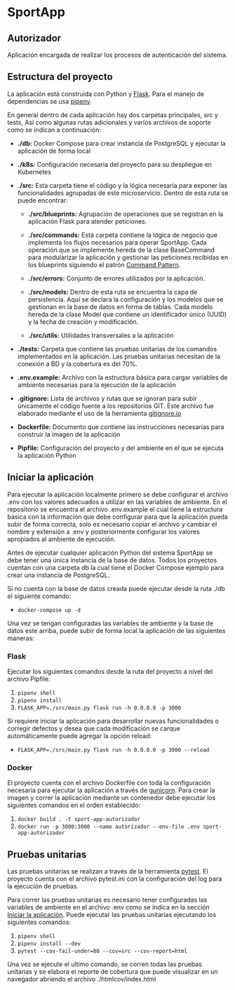 # SportApp

## Autorizador

Aplicación encargada de realizar los procesos de autenticación del sistema.

## Estructura del proyecto

La aplicación está construida con Python y [Flask](https://flask.palletsprojects.com/en/3.0.x/). Para el manejo de dependencias se usa [pipenv](https://pipenv-es.readthedocs.io/es/latest/).

En general dentro de cada aplicación hay dos carpetas principales, src y tests, Así como algunas rutas adicionales y varios archivos de soporte como se indican a continuación:

- **./db:** Docker Compose para crear instancia de PostgreSQL y ejecutar la aplicación de forma local

- **./k8s:** Configuración necesaria del proyecto para su despliegue en Kubernetes

- **./src:** Esta carpeta tiene el código y la lógica necesaria para exponer las funcionalidades agrupadas de este microservicio. Dentro de esta ruta se puede encontrar:

  - **./src/blueprints:** Agrupación de operaciones que se registran en la aplicación Flask para atender peticiones.

  - **./src/commands:** Esta carpeta contiene la lógica de negocio que implementa los flujos necesarios para operar SportApp. Cada operación que se implemente hereda de la clase BaseCommand para modularizar la aplicación y gestionar las peticiones recibidas en los blueprints siguiendo el patrón [Command Pattern](https://en.wikipedia.org/wiki/Command_pattern).

  - **./src/errors:** Conjunto de errores utilizados por la aplicación.

  - **./src/models:** Dentro de esta ruta se encuentra la capa de persistencia. Aquí se declara la configuración y los modelos que se gestionan en la base de datos en forma de tablas. Cada modelo hereda de la clase Model que contiene un identificador único (UUID) y la fecha de creación y modificación.

  - **./src/utils:** Utilidades transversales a la aplicación

- **./tests:** Carpeta que contiene las pruebas unitarias de los comandos implementados en la aplicación. Las pruebas unitarias necesitan de la conexión a BD y la cobertura es del 70%.

- **.env.example:** Archivo con la estructura básica para cargar variables de ambiente necesarias para la ejecución de la aplicación

- **.gitignore:** Lista de archivos y rutas que se ignoran para subir únicamente el código fuente a los repositorios GIT. Este archivo fue elaborado mediante el uso de la herramienta [gitignore.io](https://www.toptal.com/developers/gitignore)

- **Dockerfile:** Documento que contiene las instrucciones necesarias para construir la imagen de la aplicación

- **Pipfile:** Configuración del proyecto y del ambiente en el que se ejecuta la aplicación Python

## Iniciar la aplicación

Para ejecutar la aplicación localmente primero se debe configurar el archivo .env con los valores adecuados a utilizar en las variables de ambiente. En el repositorio se encuentra el archivo .env.example el cual tiene la estructura básica con la información que debe configurar para que la aplicación pueda subir de forma correcta, solo es necesario copiar el archivo y cambiar el nombre y extensión a .env y posteriormente configurar los valores apropiados al ambiente de ejecución.

Antes de ejecutar cualquier aplicación Python del sistema SportApp se debe tener una única instancia de la base de datos. Todos los proyectos cuentan con una carpeta db la cual tiene el Docker Compose ejemplo para crear una instancia de PostgreSQL.

Si no cuenta con la base de datos creada puede ejecutar desde la ruta ./db el siguiente comando:

- `docker-compose up -d`

Una vez se tengan configuradas las variables de ambiente y la base de datos este arriba, puede subir de forma local la aplicación de las siguientes maneras:

### Flask

Ejecutar los siguientes comandos desde la ruta del proyecto a nivel del archivo Pipfile:

1. `pipenv shell`
2. `pipenv install`
3. `FLASK_APP=./src/main.py flask run -h 0.0.0.0 -p 3000`

Si requiere iniciar la aplicación para desarrollar nuevas funcionalidades o corregir defectos y desea que cada modificación se carque automáticamente puede agregar la opción reload:

- `FLASK_APP=./src/main.py flask run -h 0.0.0.0 -p 3000 --reload`

### Docker

El proyecto cuenta con el archivo Dockerfile con toda la configuración necesaria para ejecutar la aplicación a través de [gunicorn](https://flask.palletsprojects.com/en/3.0.x/deploying/gunicorn/). Para crear la imagen y correr la aplicación mediante un contenedor debe ejecutar los siguientes comandos en el orden establecido:

1. `docker build . -t sport-app-autorizador`
2. `docker run -p 3000:3000 --name autorizador --env-file .env sport-app-autorizador`

## Pruebas unitarias

Las pruebas unitarias se realizan a través de la herramienta [pytest](https://docs.pytest.org/en/8.0.x/). El proyecto cuenta con el archivo pytest.ini con la configuración del log para la ejecución de pruebas.

Para correr las pruebas unitarias es necesario tener configuradas las variables de ambiente en el archivo .env como se indica en la sección [Iniciar la aplicación](#iniciar-la-aplicación). Puede ejecutar las pruebas unitarias ejecutando los siguientes comandos:

1. `pipenv shell`
2. `pipenv install --dev`
3. `pytest --cov-fail-under=80 --cov=src --cov-report=html`

Una vez se ejecute el ultimo comando, se corren todas las pruebas unitarias y se elabora el reporte de cobertura que puede visualizar en un navegador abriendo el archivo ./htmlcov/index.html

